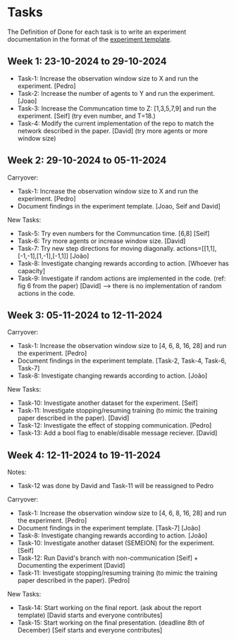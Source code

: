 # Tasks

The Definition of Done for each task is to write an experiment documentation in the format of the [experiment template](./experiments/experiement_template.md).

## Week 1: 23-10-2024 to 29-10-2024

- Task-1: Increase the observation window size to X and run the experiment. [Pedro]
- Task-2: Increase the number of agents to Y and run the experiment. [Joao]
- Task-3: Increase the Communcation time to Z: [1,3,5,7,9] and run the experiment. [Seif] (try even number, and T=18.)
- Task-4: Modify the current implementation of the repo to match the network described in the paper. [David] (try more agents or more window size)


## Week 2: 29-10-2024 to 05-11-2024
Carryover:
- Task-1: Increase the observation window size to X and run the experiment. [Pedro]
- Document findings in the experiment template. [Joao, Seif and David]
  
New Tasks:
- Task-5: Try even numbers for the Communcation time. [6,8] [Seif]
- Task-6: Try more agents or increase window size. [David]
- Task-7: Try new step directions for moving diagonally. actions=[[1,1],[-1,-1],[1,-1],[-1,1]] [João]
- Task-8: Investigate changing rewards according to action. [Whoever has capacity]
- Task-9: Investigate if random actions are implemented in the code. (ref: fig 6 from the paper) [David] --> there is no implementation of random actions in the code.

## Week 3: 05-11-2024 to 12-11-2024
Carryover:
- Task-1: Increase the observation window size to [4, 6, 8, 16, 28] and run the experiment. [Pedro]
- Document findings in the experiment template. [Task-2, Task-4, Task-6, Task-7]
- Task-8: Investigate changing rewards according to action. [João]

New Tasks:
- Task-10: Investigate another dataset for the experiment. [Seif]
- Task-11: Investigate stopping/resuming training (to mimic the training paper described in the paper). [David]
- Task-12: Investigate the effect of stopping communication. [Pedro]
- Task-13: Add a bool flag to enable/disable message reciever. [David]

## Week 4: 12-11-2024 to 19-11-2024

Notes:
- Task-12 was done by David and Task-11 will be reassigned to Pedro 

Carryover:
- Task-1: Increase the observation window size to [4, 6, 8, 16, 28] and run the experiment. [Pedro]
- Document findings in the experiment template. [Task-7] [João]
- Task-8: Investigate changing rewards according to action. [João]
- Task-10: Investigate another dataset (SEMEION) for the experiment. [Seif]
- Task-12: Run David's branch with non-communication [Seif] + Documenting the experiment [David]
- Task-11: Investigate stopping/resuming training (to mimic the training paper described in the paper). [Pedro]

New Tasks:
- Task-14: Start working on the final report. (ask about the report template) [David starts and everyone contributes]
- Task-15: Start working on the final presentation. (deadline 8th of December) [Seif starts and everyone contributes]
